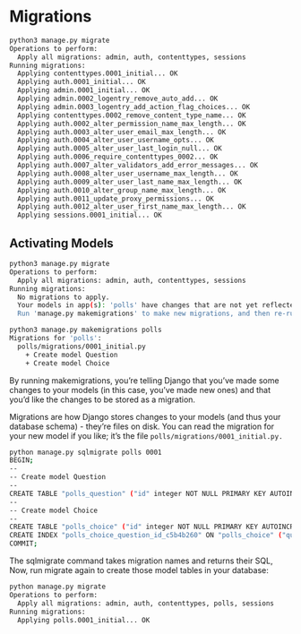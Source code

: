# Migrations

```bash
python3 manage.py migrate
Operations to perform:
  Apply all migrations: admin, auth, contenttypes, sessions
Running migrations:
  Applying contenttypes.0001_initial... OK
  Applying auth.0001_initial... OK
  Applying admin.0001_initial... OK
  Applying admin.0002_logentry_remove_auto_add... OK
  Applying admin.0003_logentry_add_action_flag_choices... OK
  Applying contenttypes.0002_remove_content_type_name... OK
  Applying auth.0002_alter_permission_name_max_length... OK
  Applying auth.0003_alter_user_email_max_length... OK
  Applying auth.0004_alter_user_username_opts... OK
  Applying auth.0005_alter_user_last_login_null... OK
  Applying auth.0006_require_contenttypes_0002... OK
  Applying auth.0007_alter_validators_add_error_messages... OK
  Applying auth.0008_alter_user_username_max_length... OK
  Applying auth.0009_alter_user_last_name_max_length... OK
  Applying auth.0010_alter_group_name_max_length... OK
  Applying auth.0011_update_proxy_permissions... OK
  Applying auth.0012_alter_user_first_name_max_length... OK
  Applying sessions.0001_initial... OK
```

## Activating Models

```bash
python3 manage.py migrate
Operations to perform:
  Apply all migrations: admin, auth, contenttypes, sessions
Running migrations:
  No migrations to apply.
  Your models in app(s): 'polls' have changes that are not yet reflected in a migration, and so won't be applied.
  Run 'manage.py makemigrations' to make new migrations, and then re-run 'manage.py migrate' to apply them.
```

```bash
python3 manage.py makemigrations polls
Migrations for 'polls':
  polls/migrations/0001_initial.py
    + Create model Question
    + Create model Choice
```

By running makemigrations, you’re telling Django that you’ve made some changes to your models (in this case, you’ve made new ones) and that you’d like the changes to be stored as a migration.

Migrations are how Django stores changes to your models (and thus your database schema) - they’re files on disk. You can read the migration for your new model if you like; it’s the file `polls/migrations/0001_initial.py.`

```bash
python manage.py sqlmigrate polls 0001
BEGIN;
--
-- Create model Question
--
CREATE TABLE "polls_question" ("id" integer NOT NULL PRIMARY KEY AUTOINCREMENT, "question_text" varchar(200) NOT NULL, "pub_date" datetime NOT NULL);
--
-- Create model Choice
--
CREATE TABLE "polls_choice" ("id" integer NOT NULL PRIMARY KEY AUTOINCREMENT, "choice_text" varchar(200) NOT NULL, "votes" integer NOT NULL, "question_id" bigint NOT NULL REFERENCES "polls_question" ("id") DEFERRABLE INITIALLY DEFERRED);
CREATE INDEX "polls_choice_question_id_c5b4b260" ON "polls_choice" ("question_id");
COMMIT;
```

The sqlmigrate command takes migration names and returns their SQL,
Now, run migrate again to create those model tables in your database:

```bash
python manage.py migrate
Operations to perform:
  Apply all migrations: admin, auth, contenttypes, polls, sessions
Running migrations:
  Applying polls.0001_initial... OK
```
